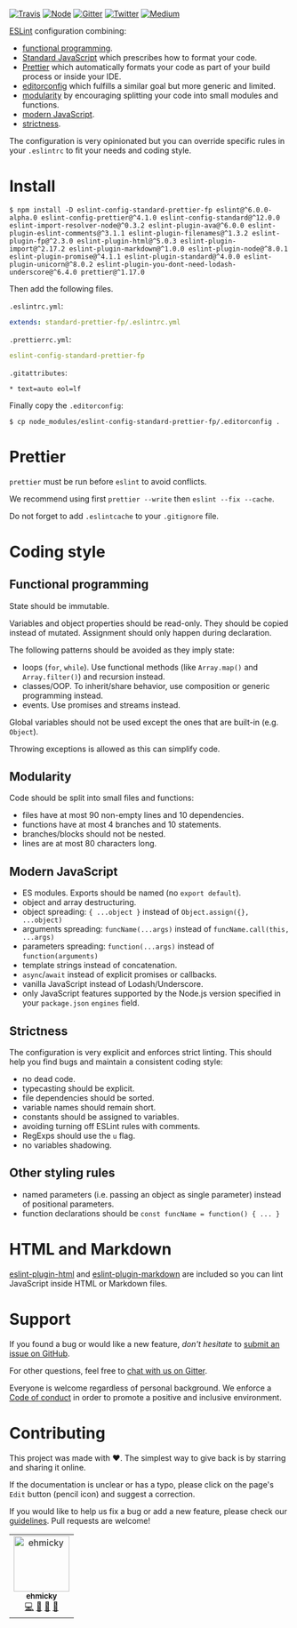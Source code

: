 [![Travis](https://img.shields.io/badge/cross-platform-4cc61e.svg?logo=travis)](https://travis-ci.org/ehmicky/eslint-config-standard-prettier-fp)
[![Node](https://img.shields.io/node/v/eslint-config-standard-prettier-fp.svg?logo=node.js)](https://www.npmjs.com/package/eslint-config-standard-prettier-fp)
[![Gitter](https://img.shields.io/gitter/room/ehmicky/eslint-config-standard-prettier-fp.svg?logo=gitter)](https://gitter.im/ehmicky/eslint-config-standard-prettier-fp)
[![Twitter](https://img.shields.io/badge/%E2%80%8B-twitter-4cc61e.svg?logo=twitter)](https://twitter.com/intent/follow?screen_name=ehmicky)
[![Medium](https://img.shields.io/badge/%E2%80%8B-medium-4cc61e.svg?logo=medium)](https://medium.com/@ehmicky)

[ESLint](https://eslint.org/) configuration combining:

- [functional programming](#functional-programming).
- [Standard JavaScript](https://standardjs.com/) which prescribes how to format
  your code.
- [Prettier](https://prettier.io/) which automatically formats your code as part
  of your build process or inside your IDE.
- [editorconfig](https://editorconfig.org/) which fulfills a similar goal but
  more generic and limited.
- [modularity](#modularity) by encouraging splitting your code into small
  modules and functions.
- [modern JavaScript](#modern-javascript).
- [strictness](#stricness).

The configuration is very opinionated but you can override specific rules in
your `.eslintrc` to fit your needs and coding style.

# Install

```
$ npm install -D eslint-config-standard-prettier-fp eslint@^6.0.0-alpha.0 eslint-config-prettier@^4.1.0 eslint-config-standard@^12.0.0 eslint-import-resolver-node@^0.3.2 eslint-plugin-ava@^6.0.0 eslint-plugin-eslint-comments@^3.1.1 eslint-plugin-filenames@^1.3.2 eslint-plugin-fp@^2.3.0 eslint-plugin-html@^5.0.3 eslint-plugin-import@^2.17.2 eslint-plugin-markdown@^1.0.0 eslint-plugin-node@^8.0.1 eslint-plugin-promise@^4.1.1 eslint-plugin-standard@^4.0.0 eslint-plugin-unicorn@^8.0.2 eslint-plugin-you-dont-need-lodash-underscore@^6.4.0 prettier@^1.17.0
```

Then add the following files.

`.eslintrc.yml`:

```yml
extends: standard-prettier-fp/.eslintrc.yml
```

`.prettierrc.yml`:

```yml
eslint-config-standard-prettier-fp
```

`.gitattributes`:

```
* text=auto eol=lf
```

Finally copy the `.editorconfig`:

```shell
$ cp node_modules/eslint-config-standard-prettier-fp/.editorconfig .
```

# Prettier

`prettier` must be run before `eslint` to avoid conflicts.

We recommend using first `prettier --write` then `eslint --fix --cache`.

Do not forget to add `.eslintcache` to your `.gitignore` file.

# Coding style

## Functional programming

State should be immutable.

Variables and object properties should be read-only. They should be copied
instead of mutated. Assignment should only happen during declaration.

The following patterns should be avoided as they imply state:

- loops (`for`, `while`). Use functional methods (like `Array.map()` and
  `Array.filter()`) and recursion instead.
- classes/OOP. To inherit/share behavior, use composition or generic programming
  instead.
- events. Use promises and streams instead.

Global variables should not be used except the ones that are built-in (e.g.
`Object`).

Throwing exceptions is allowed as this can simplify code.

## Modularity

Code should be split into small files and functions:

- files have at most 90 non-empty lines and 10 dependencies.
- functions have at most 4 branches and 10 statements.
- branches/blocks should not be nested.
- lines are at most 80 characters long.

## Modern JavaScript

- ES modules. Exports should be named (no `export default`).
- object and array destructuring.
- object spreading: `{ ...object }` instead of `Object.assign({}, ...object)`
- arguments spreading: `funcName(...args)` instead of
  `funcName.call(this, ...args)`
- parameters spreading: `function(...args)` instead of `function(arguments)`
- template strings instead of concatenation.
- `async`/`await` instead of explicit promises or callbacks.
- vanilla JavaScript instead of Lodash/Underscore.
- only JavaScript features supported by the Node.js version specified in your
  `package.json` `engines` field.

## Strictness

The configuration is very explicit and enforces strict linting. This should help
you find bugs and maintain a consistent coding style:

- no dead code.
- typecasting should be explicit.
- file dependencies should be sorted.
- variable names should remain short.
- constants should be assigned to variables.
- avoiding turning off ESLint rules with comments.
- RegExps should use the `u` flag.
- no variables shadowing.

## Other styling rules

- named parameters (i.e. passing an object as single parameter) instead of
  positional parameters.
- function declarations should be `const funcName = function() { ... }`

# HTML and Markdown

[eslint-plugin-html](https://github.com/BenoitZugmeyer/eslint-plugin-html) and
[eslint-plugin-markdown](https://github.com/eslint/eslint-plugin-markdown) are
included so you can lint JavaScript inside HTML or Markdown files.

# Support

If you found a bug or would like a new feature, _don't hesitate_ to
[submit an issue on GitHub](../../issues).

For other questions, feel free to
[chat with us on Gitter](https://gitter.im/ehmicky/eslint-config-standard-prettier-fp).

Everyone is welcome regardless of personal background. We enforce a
[Code of conduct](CODE_OF_CONDUCT.md) in order to promote a positive and
inclusive environment.

# Contributing

This project was made with ❤️. The simplest way to give back is by starring and
sharing it online.

If the documentation is unclear or has a typo, please click on the page's `Edit`
button (pencil icon) and suggest a correction.

If you would like to help us fix a bug or add a new feature, please check our
[guidelines](CONTRIBUTING.md). Pull requests are welcome!

<!-- Thanks goes to our wonderful contributors: -->

<!-- ALL-CONTRIBUTORS-LIST:START -->
<!-- prettier-ignore -->
<table><tr><td align="center"><a href="https://twitter.com/ehmicky"><img src="https://avatars2.githubusercontent.com/u/8136211?v=4" width="100px;" alt="ehmicky"/><br /><sub><b>ehmicky</b></sub></a><br /><a href="https://github.com/ehmicky/eslint-config-standard-prettier-fp/commits?author=ehmicky" title="Code">💻</a> <a href="#design-ehmicky" title="Design">🎨</a> <a href="#ideas-ehmicky" title="Ideas, Planning, & Feedback">🤔</a> <a href="https://github.com/ehmicky/eslint-config-standard-prettier-fp/commits?author=ehmicky" title="Documentation">📖</a></td></tr></table>

<!-- ALL-CONTRIBUTORS-LIST:END -->
